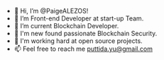 - 👋 Hi, I’m @PaigeALEZOS!  
- 👀 I’m Front-end Developer at start-up Team. 
- 💞️ I’m current Blockchain Developer. 
- 💌 I'm new found passionate Blockchain Security. 
- 🥊 I'm working hard at open source projects.
- 📫 Feel free to reach me puttida.yu@gmail.com

<!---
Paigeyuan/Paigeyuan is a ✨ special ✨ repository because its `README.md` (this file) appears on your GitHub profile.
You can click the Preview link to take a look at your changes.
--->
